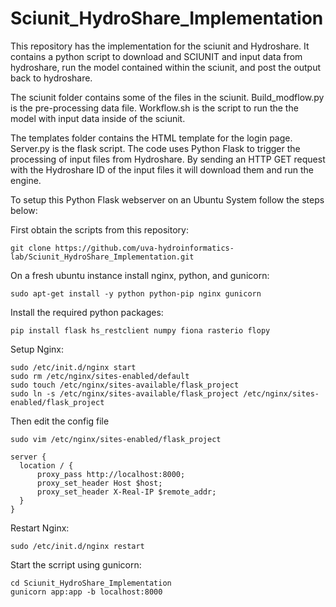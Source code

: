 # Sciunit_HydroShare_Implementation
This repository has the implementation for the sciunit and Hydroshare. It contains a python script to download and SCIUNIT and input data from hydroshare, run the model contained within the sciunit, and post the output back to hydroshare.

The sciunit folder contains some of the files in the sciunit. Build_modflow.py is the pre-processing data file. Workflow.sh is the script to run the the model with input data inside of the sciunit.

The templates folder contains the HTML template for the login page. Server.py is the flask script.
The code uses Python Flask to trigger the processing of input files from Hydroshare. 
By sending an HTTP GET request with the Hydroshare ID of the input files it will download them and run the engine.   

To setup this Python Flask webserver on an Ubuntu System follow the steps below:

First obtain the scripts from this repository:  

```shell
git clone https://github.com/uva-hydroinformatics-lab/Sciunit_HydroShare_Implementation.git
```    

On a fresh ubuntu instance install nginx, python, and gunicorn:  
```shell
sudo apt-get install -y python python-pip nginx gunicorn
``` 

Install the required python packages:  
```shell
pip install flask hs_restclient numpy fiona rasterio flopy
```  

Setup Nginx:  
```shell
sudo /etc/init.d/nginx start
sudo rm /etc/nginx/sites-enabled/default
sudo touch /etc/nginx/sites-available/flask_project
sudo ln -s /etc/nginx/sites-available/flask_project /etc/nginx/sites-enabled/flask_project 
```   

Then edit the config file
```shell
sudo vim /etc/nginx/sites-enabled/flask_project
```  

```nginx
server {
  location / {
      proxy_pass http://localhost:8000;
      proxy_set_header Host $host;
      proxy_set_header X-Real-IP $remote_addr;
  }
}
```   

Restart Nginx:
```shell
sudo /etc/init.d/nginx restart
```  

Start the scrript using gunicorn:
```shell
cd Sciunit_HydroShare_Implementation
gunicorn app:app -b localhost:8000
```  
